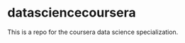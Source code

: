 datasciencecoursera
===================

This is a repo for the coursera data science specialization.
